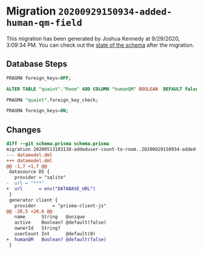 # Migration `20200929150934-added-human-qm-field`

This migration has been generated by Joshua Kennedy at 9/29/2020, 3:09:34 PM.
You can check out the [state of the schema](./schema.prisma) after the migration.

## Database Steps

```sql
PRAGMA foreign_keys=OFF;

ALTER TABLE "quaint"."Room" ADD COLUMN "humanQM" BOOLEAN  DEFAULT false ;

PRAGMA "quaint".foreign_key_check;

PRAGMA foreign_keys=ON;
```

## Changes

```diff
diff --git schema.prisma schema.prisma
migration 20200513103138-addeduser-count-to-room..20200929150934-added-human-qm-field
--- datamodel.dml
+++ datamodel.dml
@@ -1,7 +1,7 @@
 datasource DS {
   provider = "sqlite"
-  url = "***"
+  url      = env("DATABASE_URL")
 }
 generator client {
   provider      = "prisma-client-js"
@@ -20,5 +20,6 @@
   name      String   @unique
   active    Boolean? @default(false)
   ownerId   String?
   userCount Int      @default(0)
+  humanQM   Boolean? @default(false)
 }
```


